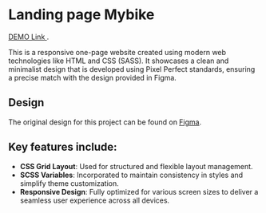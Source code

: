 # Landing page Mybike
[DEMO Link ](https://vikshiyan.github.io/My-bike-landing/).

This is a responsive one-page website created using modern web technologies like HTML and CSS (SASS). It showcases a clean and minimalist design that is developed using Pixel Perfect standards, ensuring a precise match with the design provided in Figma.

## Design
The original design for this project can be found on [Figma](https://www.figma.com/design/NZQAIydtHo5QkINyGLHNcq/BIKE-New-Version?node-id=0-1&node-type=canvas&t=duaJrx5YcR5LM9E0-0).


## Key features include:

- **CSS Grid Layout**: Used for structured and flexible layout management.
- **SCSS Variables**: Incorporated to maintain consistency in styles and simplify theme customization.
- **Responsive Design**: Fully optimized for various screen sizes to deliver a seamless user experience across all devices.

